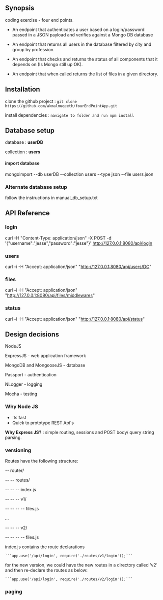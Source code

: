 ## Synopsis

coding exercise - four end points.

- An endpoint that authenticates a user based on a login/password passed in a JSON payload and verifies against a Mongo DB database

- An endpoint that returns all users in the database filtered by city and group by profession.

- An endpoint that checks and returns the status of all components that it depends on (Is Mongo still up OK).

- An endpoint that when called returns the list of files in a given directory.

## Installation

clone the github project : ```git clone https://github.com/akmalmuqeeth/fourEndPointApp.git```

install dependencies : ```navigate to folder and run npm install```

## Database setup

database : **userDB**

collection : **users**

#### import database
mongoimport --db userDB --collection users --type json --file users.json

### Alternate database setup

follow the instructions in manual_db_setup.txt

## API Reference

### login
curl -H "Content-Type: application/json" -X POST -d '{"username":"jesse","password":"jesse"}' http://127.0.0.1:8080/api/login

### users
curl -i -H "Accept: application/json" "http://127.0.0.1:8080/api/users/DC"

### files
curl -i -H "Accept: application/json" "http://127.0.0.1:8080/api/files/middlewares"

### status
curl -i -H "Accept: application/json" "http://127.0.0.1:8080/api/status"

## Design decisions

NodeJS

ExpressJS - web application framework

MongoDB and MongooseJS - database

Passport - authentication

NLogger - logging

Mocha - testing

### Why Node JS

- Its fast
- Quick to prototype REST Api's


**Why Express JS?** : simple routing, sessions and POST body/ query string parsing.

### versioning

Routes have the following structure:


-- router/

-- -- routes/

-- -- -- index.js

-- -- -- v1/

-- -- -- -- files.js

...

-- -- -- v2/

-- -- -- -- files.js


index.js contains the route declarations

    ```app.use('/api/login', require('./routes/v1/login'));```

for the new version, we could have the new routes in a directory called 'v2' and then re-declare the routes as below:

    ```app.use('/api/login', require('./routes/v2/login'));```

### paging
